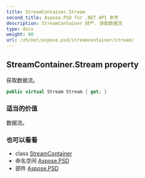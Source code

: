 ```yaml
---
title: StreamContainer.Stream
second_title: Aspose.PSD for .NET API 参考
description: StreamContainer 财产. 获取数据流
type: docs
weight: 80
url: /zh/net/aspose.psd/streamcontainer/stream/
---
```

## StreamContainer.Stream property

获取数据流。

```csharp
public virtual Stream Stream { get; }
```

### 适当的价值

数据流。

### 也可以看看

* class [StreamContainer](../)
* 命名空间 [Aspose.PSD](../../streamcontainer/)
* 部件 [Aspose.PSD](../../../)


